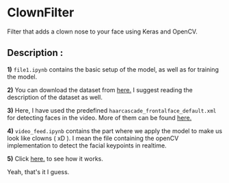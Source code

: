 # ClownFilter
Filter that adds a clown nose to your face using Keras and OpenCV.

## Description :

**1)** ```file1.ipynb``` contains the basic setup of the model, as well as for training the model.<br>

**2)** You can download the dataset from <a href="https://www.kaggle.com/c/facial-keypoints-detection">here.</a> I suggest reading the description of the dataset as well.<br>
  
**3)** Here, I have used the predefined ```haarcascade_frontalface_default.xml``` for detecting faces in the video. More of them can be found <a href="https://github.com/opencv/opencv/tree/master/data/haarcascades">here.</a>

**4)** ```video_feed.ipynb``` contains the part where we apply the model to make us look like clowns ( xD ). I mean the file containing the openCV implementation to detect the facial keypoints in realtime.

**5)** Click <a href="https://drive.google.com/open?id=1NDtYDav3QyNzk1hYVKE8v9Fm3LztBcPz">here.</a> to see how it works.

Yeah, that's it I guess.
